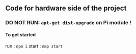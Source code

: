## Сode for hardware side of the project

### DO NOT RUN: `apt-get dist-upgrade` on Pi module !

#### To get started
run : `npm i`
start : `nmp start`

